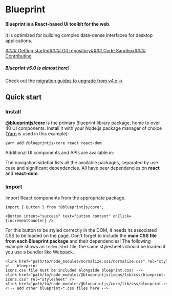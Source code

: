 # Blueprint

#### Blueprint is a React-based UI toolkit for the web.

It is optimized for building complex data-dense interfaces for desktop applications.

[#### Getting started](#blueprint/getting-started)[#### Git repository](https://github.com/palantir/blueprint)[#### Code Sandbox](https://codesandbox.io/p/sandbox/wy0ojy)[#### Contributing](https://github.com/palantir/blueprint#contributing)

##### Blueprint v5.0 is almost here!

Check out the [migration guides to upgrade from v4.x →](https://github.com/palantir/blueprint/wiki/Blueprint-5.0)

## Quick start

### Install

[**@blueprintjs/core**](https://www.npmjs.com/package/@blueprintjs/core) is the primary Blueprint library package,
home to over 40 UI components.
Install it with your Node.js package manager of choice ([Yarn](https://yarnpkg.com/) is used in this example):

```
yarn add @blueprintjs/core react react-dom  

```

Additional UI components and APIs are available in:

The navigation sidebar lists all the available packages, separated by use case and significant dependencies.
All have peer dependencies on **react** and **react-dom**.

### Import

Import React components from the appropriate package.

```
import { Button } from "@blueprintjs/core";  
  
<Button intent="success" text="button content" onClick={incrementCounter} />  

```

For this button to be styled correctly in the DOM, it needs its associated CSS to be loaded on the page.
Don't forget to include the **main CSS file from each Blueprint package** and their dependencies!
The following example shows an `index.html` file; the same stylesheets should be loaded if you use a bundler like Webpack.

```
<link href="path/to/node_modules/normalize.css/normalize.css" rel="stylesheet" />  
<!-- blueprint-icons.css file must be included alongside blueprint.css! -->  
<link href="path/to/node_modules/@blueprintjs/icons/lib/css/blueprint-icons.css" rel="stylesheet" />  
<link href="path/to/node_modules/@blueprintjs/core/lib/css/blueprint.css" rel="stylesheet" />  
<!-- add other blueprint-*.css files here -->  

```